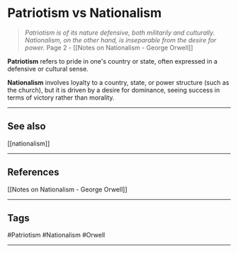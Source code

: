 # Patriotism vs Nationalism

>*Patriotism is of its nature defensive, both militarily and culturally. Nationalism, on the other hand, is inseparable from the desire for power.*
>	Page 2 - [[Notes on Nationalism - George Orwell]]

**Patriotism** refers to pride in one's country or state, often expressed in a defensive or cultural sense.

**Nationalism** involves loyalty to a country, state, or power structure (such as the church), but it is driven by a desire for dominance, seeing success in terms of victory rather than morality.

---
## See also

[[nationalism]]

---
## References

[[Notes on Nationalism - George Orwell]]

---
## Tags

#Patriotism #Nationalism #Orwell 

---

